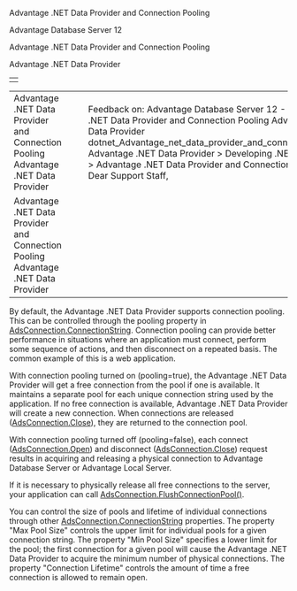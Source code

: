 Advantage .NET Data Provider and Connection Pooling




Advantage Database Server 12  

Advantage .NET Data Provider and Connection Pooling

Advantage .NET Data Provider

|  |
| --- |
|  |

|  |  |  |  |  |
| --- | --- | --- | --- | --- |
| Advantage .NET Data Provider and Connection Pooling  Advantage .NET Data Provider |  |  | Feedback on: Advantage Database Server 12 - Advantage .NET Data Provider and Connection Pooling Advantage .NET Data Provider dotnet\_Advantage\_net\_data\_provider\_and\_connection\_pooling Advantage .NET Data Provider > Developing .NET Applications > Advantage .NET Data Provider and Connection Pooling / Dear Support Staff, |  |
| Advantage .NET Data Provider and Connection Pooling  Advantage .NET Data Provider |  |  |  |  |

By default, the Advantage .NET Data Provider supports connection pooling. This can be controlled through the pooling property in [AdsConnection.ConnectionString](dotnet_adsconnection_connectionstring.htm). Connection pooling can provide better performance in situations where an application must connect, perform some sequence of actions, and then disconnect on a repeated basis. The common example of this is a web application.

With connection pooling turned on (pooling=true), the Advantage .NET Data Provider will get a free connection from the pool if one is available. It maintains a separate pool for each unique connection string used by the application. If no free connection is available, Advantage .NET Data Provider will create a new connection. When connections are released ([AdsConnection.Close](dotnet_adsconnection_close.htm)), they are returned to the connection pool.

With connection pooling turned off (pooling=false), each connect ([AdsConnection.Open](dotnet_adsconnection_open.htm)) and disconnect ([AdsConnection.Close](dotnet_adsconnection_close.htm)) request results in acquiring and releasing a physical connection to Advantage Database Server or Advantage Local Server.

If it is necessary to physically release all free connections to the server, your application can call [AdsConnection.FlushConnectionPool()](dotnet_adsconnection_flushconnectionpool_.htm).

You can control the size of pools and lifetime of individual connections through other [AdsConnection.ConnectionString](dotnet_adsconnection_connectionstring.htm) properties. The property "Max Pool Size" controls the upper limit for individual pools for a given connection string. The property "Min Pool Size" specifies a lower limit for the pool; the first connection for a given pool will cause the Advantage .NET Data Provider to acquire the minimum number of physical connections. The property "Connection Lifetime" controls the amount of time a free connection is allowed to remain open.